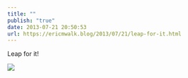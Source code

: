 ```yaml
---
title: ""
publish: "true"
date: 2013-07-21 20:50:53
url: https://ericmwalk.blog/2013/07/21/leap-for-it.html
---
```


Leap for it!

![](https://ericmwalk.blog/uploads/2022/460673d0f7.jpg)